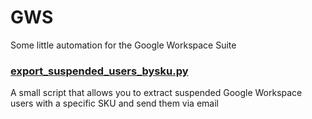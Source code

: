 # GWS
Some little automation for the Google Workspace Suite


### [export_suspended_users_bysku.py](https://github.com/lonix86/GWS/blob/main/export_suspended_users_bysku.py)
  A small script that allows you to extract suspended Google Workspace users with a specific SKU and send them via email
  
 
  
 
  
